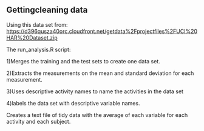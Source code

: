 ## Gettingcleaning data
Using this data set from:
https://d396qusza40orc.cloudfront.net/getdata%2Fprojectfiles%2FUCI%20HAR%20Dataset.zip 

The run_analysis.R script:

1)Merges the training and the test sets to create one data set.

2)Extracts the measurements on the mean and standard deviation for each measurement. 

3)Uses descriptive activity names to name the activities in the data set

4)labels the data set with descriptive variable names. 

Creates a text file of tidy data with the average of each variable for each activity and each subject.
